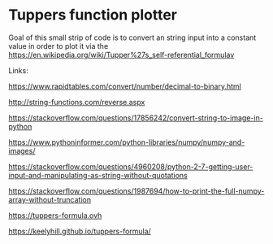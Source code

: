 # Tuppers function plotter

Goal of this small strip of code is to convert an string input into a constant value in order to plot it via the <https://en.wikipedia.org/wiki/Tupper%27s_self-referential_formulav> 

Links:

<https://www.rapidtables.com/convert/number/decimal-to-binary.html>

<http://string-functions.com/reverse.aspx>

<https://stackoverflow.com/questions/17856242/convert-string-to-image-in-python>

<https://www.pythoninformer.com/python-libraries/numpy/numpy-and-images/>

<https://stackoverflow.com/questions/4960208/python-2-7-getting-user-input-and-manipulating-as-string-without-quotations>

<https://stackoverflow.com/questions/1987694/how-to-print-the-full-numpy-array-without-truncation>

<https://tuppers-formula.ovh>

<https://keelyhill.github.io/tuppers-formula/>